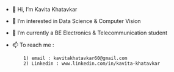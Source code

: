 - 👋 Hi, I’m Kavita Khatavkar
- 👀 I’m interested in Data Science & Computer Vision
- 🌱 I’m currently a BE Electronics & Telecommunication student
- 📫 To reach me :

          1) email : kavitakhatavkar60@gmail.com
          2) Linkedin : www.linkedin.com/in/kavita-khatavkar

<!---
kavita1910/kavita1910 is a ✨ special ✨ repository because its `README.md` (this file) appears on your GitHub profile.
You can click the Preview link to take a look at your changes.
--->
